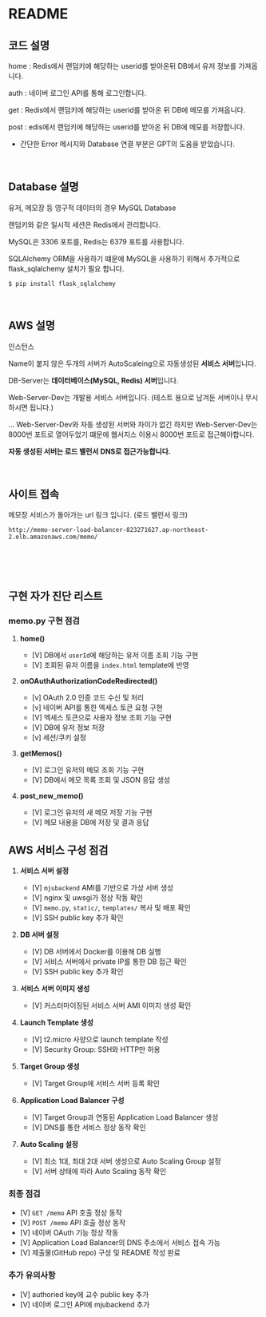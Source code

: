 # README

## 코드 설명

home : Redis에서 랜덤키에 해당하는 userid를 받아온뒤 DB에서 유저 정보를 가져옵니다.

auth :  네이버 로그인 API를 통해 로그인합니다.

get : Redis에서 랜덤키에 해당하는 userid를 받아온 뒤 DB에 메모를 가져옵니다.

post : edis에서 랜덤키에 해당하는 userid를 받아온 뒤 DB에 메모를 저장합니다.


* 간단한 Error 메시지와 Database 연결 부분은 GPT의 도움을 받았습니다. 

<br>

## Database 설명
 
유저, 메모장 등 영구적 데이터의 경우 MySQL Database

랜덤키와 같은 일시적 세션은 Redis에서 관리합니다.

MySQL은 3306 포트를, Redis는 6379 포트를 사용합니다.

SQLAlchemy ORM을 사용하기 떄문에
MySQL을 사용하기 위해서 추가적으로 flask_sqlalchemy 설치가 필요 합니다.

```
$ pip install flask_sqlalchemy
```

<br>

## AWS 설명

인스턴스

Name이 붙지 않은 두개의 서버가 AutoScaleing으로 자동생성된 **서비스 서버**입니다. 

DB-Server는 **데이터베이스(MySQL, Redis) 서버**입니다.

Web-Server-Dev는 개발용 서비스 서버입니다. (테스트 용으로 남겨둔 서버이니 무시하시면 됩니다.)

... Web-Server-Dev와 자동 생성된 서버와 차이가 없긴 하지만 Web-Server-Dev는 8000번 포트로 열어두었기 떄문에 웹서지스 이용시 8000번 포트로 접근해야합니다.


**자동 생성된 서버는 로드 밸런서 DNS로 접근가능합니다.**

<br>

## 사이트 접속

메모장 서비스가 돌아가는 url 링크 입니다. (로드 밸런서 링크)

```
http://memo-server-load-balancer-823271627.ap-northeast-2.elb.amazonaws.com/memo/
```

<br><br><br>

## 구현 자가 진단 리스트

### **memo.py 구현 점검**
1. **home()**
   - [V] DB에서 `userId`에 해당하는 유저 이름 조회 기능 구현
   - [V] 조회된 유저 이름을 `index.html` template에 반영

2. **onOAuthAuthorizationCodeRedirected()**
   - [v] OAuth 2.0 인증 코드 수신 및 처리
   - [v] 네이버 API를 통한 엑세스 토큰 요청 구현
   - [V] 엑세스 토큰으로 사용자 정보 조회 기능 구현
   - [V] DB에 유저 정보 저장 
   - [v] 세션/쿠키 설정

3. **getMemos()**
   - [V] 로그인 유저의 메모 조회 기능 구현
   - [V] DB에서 메모 목록 조회 및 JSON 응답 생성

4. **post_new_memo()**
   - [V] 로그인 유저의 새 메모 저장 기능 구현
   - [V] 메모 내용을 DB에 저장 및 결과 응답

## **AWS 서비스 구성 점검**
1. **서비스 서버 설정**
   - [V] `mjubackend` AMI를 기반으로 가상 서버 생성
   - [V] nginx 및 uwsgi가 정상 작동 확인
   - [V] `memo.py`, `static/`, `templates/` 복사 및 배포 확인
   - [V] SSH public key 추가 확인

2. **DB 서버 설정**
   - [V] DB 서버에서 Docker를 이용해 DB 실행
   - [V] 서비스 서버에서 private IP를 통한 DB 접근 확인
   - [V] SSH public key 추가 확인

3. **서비스 서버 이미지 생성**
   - [V] 커스터마이징된 서비스 서버 AMI 이미지 생성 확인

4. **Launch Template 생성**
   - [V] t2.micro 사양으로 launch template 작성
   - [V] Security Group: SSH와 HTTP만 허용

5. **Target Group 생성**
   - [V] Target Group에 서비스 서버 등록 확인

6. **Application Load Balancer 구성**
   - [V] Target Group과 연동된 Application Load Balancer 생성
   - [V] DNS를 통한 서비스 정상 동작 확인

7. **Auto Scaling 설정**
   - [V] 최소 1대, 최대 2대 서버 생성으로 Auto Scaling Group 설정
   - [V] 서버 상태에 따라 Auto Scaling 동작 확인

### **최종 점검**
- [V] `GET /memo` API 호출 정상 동작
- [V] `POST /memo` API 호출 정상 동작
- [V] 네이버 OAuth 기능 정상 작동
- [V] Application Load Balancer의 DNS 주소에서 서비스 접속 가능
- [V] 제출물(GitHub repo) 구성 및 README 작성 완료

### **추가 유의사항**
- [V] authoried key에 교수 public key 추가
- [V] 네이버 로그인 API에 mjubackend 추가 
